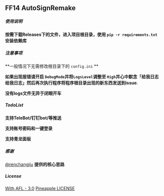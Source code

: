 ## FF14 AutoSignRemake

##### 使用说明

**按需下载Releases下的文件，进入项目根目录，使用 ```pip -r requirements.txt```安装依赖库**

##### 注意事项

**一般情况下无需修改根目录下的 ```config.ini``` **

**如果出现报错请开启 ```DebugMode```并将```LogsLevel```调整至 ```High```并心中默念「给我日志给我日志」然后再次执行程序将程序根目录出现的新东西发送到issue**.

**没有logs文件无异于闭眼开车**

##### TodoList

**支持TeleBot/钉钉bot/等推送**

**支持账号密码和一键登录**

**支持青龙面板**

##### 感谢

[@renchangjiu](https://github.com/renchangjiu/FF14AutoSignIn) **提供的核心思路**

##### License

[With AFL - 3.0](https://github.com/AmarokIce/PineappleDelight/blob/master/LICENSE)
[Pineapple LICENSE](https://github.com/AmarokIce/PineappleDelight/blob/master/LICENSE.txt) 
